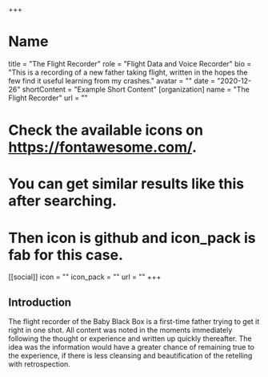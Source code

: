 +++
# Name
title = "The Flight Recorder"
role = "Flight Data and Voice Recorder"
bio = "This is a recording of a new father taking flight, written in the hopes the few find it useful learning from my crashes."
avatar = ""
date = "2020-12-26"
shortContent = "Example Short Content"
[organization]
  name = "The Flight Recorder"
  url = ""

# Check the available icons on https://fontawesome.com/.
# You can get similar results like this <i class="fab fa-github"></i> after searching.
# Then icon is github and icon_pack is fab for this case.
[[social]]
  icon = ""
  icon_pack = ""
  url = ""
+++

## Introduction

The flight recorder of the Baby Black Box is a first-time father trying to get it right in one shot.  All content was noted in the moments immediately following the thought or experience and written up quickly thereafter.  The idea was the information would have a greater chance of remaining true to the experience, if there is less cleansing and beautification of the retelling with retrospection.